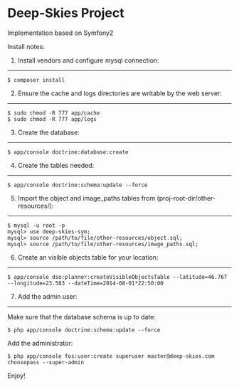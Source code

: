 Deep-Skies Project
========================

Implementation based on Symfony2

Install notes:

1) Install vendors and configure mysql connection:
------------------------

    $ composer install

2) Ensure the cache and logs directories are writable by the web server:
------------------------

    $ sudo chmod -R 777 app/cache
    $ sudo chmod -R 777 app/logs

3) Create the database:
------------------------

    $ app/console doctrine:database:create

4) Create the tables needed:
------------------------

    $ app/console doctrine:schema:update --force

5) Import the object and image_paths tables from (proj-root-dir/other-resources/):
------------------------

    $ mysql -u root -p
    mysql> use deep-skies-sym;
    mysql> source /path/to/file/other-resources/object.sql;
    mysql> source /path/to/file/other-resources/image_paths.sql;

6) Create an visible objects table for your location:
------------------------
    $ app/console dso:planner:createVisibleObjectsTable --latitude=46.767 --longitude=23.583 --dateTime=2014-08-01*22:50:00

7) Add the admin user:
------------------------

Make sure that the database schema is up to date:

    $ php app/console doctrine:schema:update --force

Add the administrator:

    $ php app/console fos:user:create superuser master@deep-skies.com choosepass --super-admin

Enjoy!